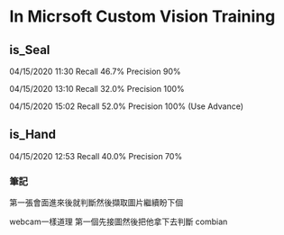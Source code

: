 # In Micrsoft Custom Vision Training

## is_Seal

04/15/2020 11:30 Recall 46.7% Precision 90%

04/15/2020 13:10 Recall 32.0% Precision 100%

04/15/2020 15:02 Recall 52.0% Precision 100% (Use Advance)

## is_Hand

04/15/2020 12:53 Recall 40.0% Precision 70%


### 筆記

第一張會面進來後就判斷然後擷取圖片繼續盼下個

webcam一樣道理 第一個先接圖然後把他拿下去判斷 combian